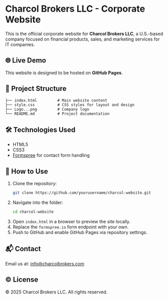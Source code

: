 # Charcol Brokers LLC - Corporate Website

This is the official corporate website for **Charcol Brokers LLC**, a U.S.-based company focused on financial products, sales, and marketing services for IT companies.

## 🌐 Live Demo
This website is designed to be hosted on **GitHub Pages**.

## 📁 Project Structure
```
├── index.html         # Main website content
├── style.css          # CSS styles for layout and design
├── Logo...png         # Company logo
└── README.md          # Project documentation
```

## 🛠️ Technologies Used
- HTML5
- CSS3
- [Formspree](https://formspree.io/) for contact form handling

## 📝 How to Use
1. Clone the repository:
   ```bash
   git clone https://github.com/yourusername/charcol-website.git
   ```
2. Navigate into the folder:
   ```bash
   cd charcol-website
   ```
3. Open `index.html` in a browser to preview the site locally.
4. Replace the `formspree.io` form endpoint with your own.
5. Push to GitHub and enable GitHub Pages via repository settings.

## 📬 Contact
Email us at: [info@charcolbrokers.com](mailto:info@charcolbrokers.com)

## © License
© 2025 Charcol Brokers LLC. All rights reserved.